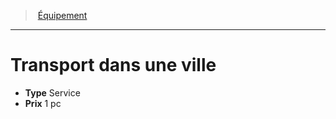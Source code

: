 ﻿---
!Equipment
Type: Service
Price: 1 pc
Id: equipment_hd.md#transport-dans-une-ville
ParentLink: equipment_hd.md#Équipement
Name: Transport dans une ville
ParentName: Équipement
NameLevel: 1
---
> [Équipement](hd_equipment.md)

---

# Transport dans une ville

- **Type** Service
- **Prix** 1 pc

